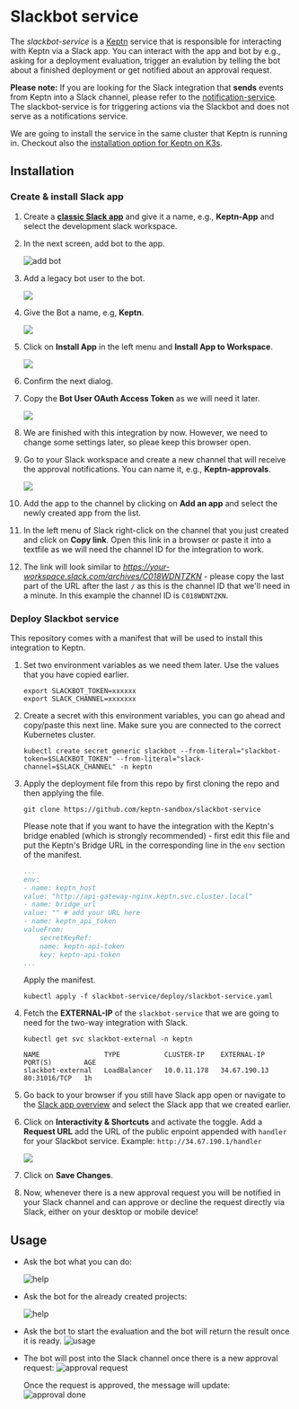 # Slackbot service

The *slackbot-service* is a [Keptn](https://keptn.sh) service that is responsible for interacting with Keptn via a Slack app. You can interact with the app and bot by e.g., asking for a deployment evaluation, trigger an evalution by telling the bot about a finished deployment or get notified about an approval request.

**Please note:** If you are looking for the Slack integration that **sends** events from Keptn into a Slack channel, please refer to the [notification-service](https://github.com/keptn-contrib/notification-service). The slackbot-service is for triggering actions via the Slackbot and does not serve as a notifications service.

We are going to install the service in the same cluster that Keptn is running in.
Checkout also the [installation option for Keptn on K3s](https://github.com/keptn-sandbox/keptn-on-k3s).

## Installation

### Create & install Slack app

1. Create a **[classic Slack app](https://api.slack.com/apps?new_classic_app=1)** and give it a name, e.g., **Keptn-App** and select the development slack workspace.

1. In the next screen, add bot to the app. 

    ![add bot](https://raw.githubusercontent.com/keptn-sandbox/slackbot-service/master/images/add-bot.png)

1. Add a legacy bot user to the bot. 

    ![](https://raw.githubusercontent.com/keptn-sandbox/slackbot-service/master/images/add-legacy-bot-user.png)

1. Give the Bot a name, e.g, **Keptn**. 

    ![](https://raw.githubusercontent.com/keptn-sandbox/slackbot-service/master/images/add-bot-user.png)

1. Click on **Install App** in the left menu and **Install App to Workspace**. 

    ![](https://raw.githubusercontent.com/keptn-sandbox/slackbot-service/master/images/install-app.png)

1. Confirm the next dialog.

1. Copy the **Bot User OAuth Access Token** as we will need it later. 

    ![](https://raw.githubusercontent.com/keptn-sandbox/slackbot-service/master/images/copy-bot-token.png)

1. We are finished with this integration by now. However, we need to change some settings later, so pleae keep this browser open.

1. Go to your Slack workspace and create a new channel that will receive the approval notifications. You can name it, e.g., **Keptn-approvals**. 

    ![](https://raw.githubusercontent.com/keptn-sandbox/slackbot-service/master/images/add-slack-channel.png)

1. Add the app to the channel by clicking on **Add an app** and select the newly created app from the list.

1. In the left menu of Slack right-click on the channel that you just created and click on **Copy link**. Open this link in a browser or paste it into a textfile as we will need the channel ID for the integration to work. 

1. The link will look similar to *https://your-workspace.slack.com/archives/C018WDNTZKN* - please copy the last part of the URL after the last `/` as this is the channel ID that we'll need in a minute. In this example the channel ID is `C018WDNTZKN`.

### Deploy Slackbot service

This repository comes with a manifest that will be used to install this integration to Keptn.

1. Set two environment variables as we need them later. Use the values that you have copied earlier.

    ```
    export SLACKBOT_TOKEN=xxxxxx
    export SLACK_CHANNEL=xxxxxxx
    ```

1. Create a secret with this environment variables, you can go ahead and copy/paste this next line. Make sure you are connected to the correct Kubernetes cluster.

    ```
    kubectl create secret generic slackbot --from-literal="slackbot-token=$SLACKBOT_TOKEN" --from-literal="slack-channel=$SLACK_CHANNEL" -n keptn
    ```    

1. Apply the deployment file from this repo by first cloning the repo and then applying the file.

    ```
    git clone https://github.com/keptn-sandbox/slackbot-service
    ```


    Please note that if you want to have the integration with the Keptn's bridge enabled (which is strongly recommended) - first edit this file and put the Keptn's Bridge URL in the corresponding line in the `env` section of the manifest.
    ```yaml
    ...
    env:
    - name: keptn_host
    value: "http://api-gateway-nginx.keptn.svc.cluster.local"
    - name: bridge_url
    value: "" # add your URL here
    - name: keptn_api_token
    valueFrom:
        secretKeyRef:
        name: keptn-api-token
        key: keptn-api-token
    ...
    ```

    Apply the manifest.
    ```
    kubectl apply -f slackbot-service/deploy/slackbot-service.yaml
    ```

1. Fetch the **EXTERNAL-IP** of the `slackbot-service` that we are going to need for the two-way integration with Slack.
    ```
    kubectl get svc slackbot-external -n keptn

    NAME                TYPE           CLUSTER-IP    EXTERNAL-IP    PORT(S)        AGE
    slackbot-external   LoadBalancer   10.0.11.178   34.67.190.13   80:31016/TCP   1h
    ```

1. Go back to your browser if you still have Slack app open or navigate to the [Slack app overview](https://api.slack.com/apps/) and select the Slack app that we created earlier.

1. Click on **Interactivity & Shortcuts** and activate the toggle. Add a **Request URL** add the URL of the public enpoint appended with `handler` for your Slackbot service. Example: `http://34.67.190.1/handler`

    ![](https://raw.githubusercontent.com/keptn-sandbox/slackbot-service/master/images/add-interactivity.png)

1. Click on **Save Changes**.

1. Now, whenever there is a new approval request you will be notified in your Slack channel and can approve or decline the request directly via Slack, either on your desktop or mobile device!

## Usage

- Ask the bot what you can do:

    ![help](https://raw.githubusercontent.com/keptn-sandbox/slackbot-service/master/images/demo-help.png)

- Ask the bot for the already created projects:

    ![help](https://raw.githubusercontent.com/keptn-sandbox/slackbot-service/master/images/demo-projects.png)

- Ask the bot to start the evaluation and the bot will return the result once it is ready.
    ![usage](https://raw.githubusercontent.com/keptn-sandbox/slackbot-service/master/images/demo-usage.png)

- The bot will post into the Slack channel once there is a new approval request:
    ![approval request](https://raw.githubusercontent.com/keptn-sandbox/slackbot-service/master/images/app-approval.png)

    Once the request is approved, the message will update:
    ![approval done](https://raw.githubusercontent.com/keptn-sandbox/slackbot-service/master/images/app-approved.png)